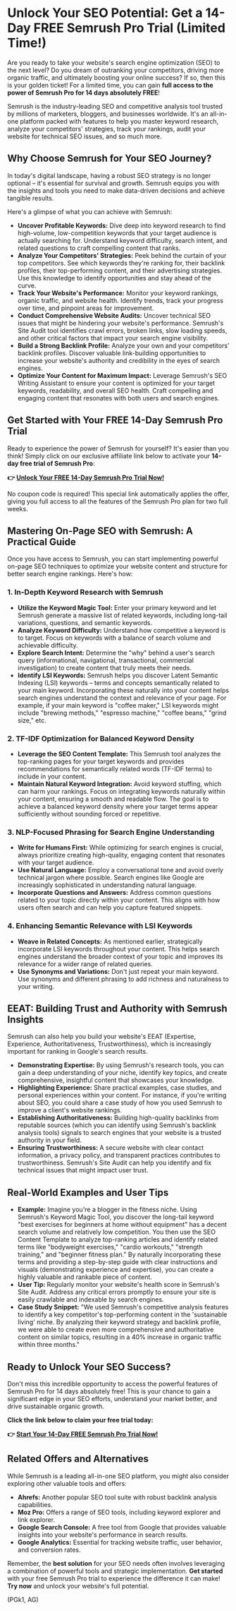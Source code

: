 # Unlock Your SEO Potential: Get a 14-Day FREE Semrush Pro Trial (Limited Time!)

Are you ready to take your website's search engine optimization (SEO) to the next level? Do you dream of outranking your competitors, driving more organic traffic, and ultimately boosting your online success? If so, then this is your golden ticket! For a limited time, you can gain **full access to the power of Semrush Pro for 14 days absolutely FREE**!

Semrush is the industry-leading SEO and competitive analysis tool trusted by millions of marketers, bloggers, and businesses worldwide. It's an all-in-one platform packed with features to help you master keyword research, analyze your competitors' strategies, track your rankings, audit your website for technical SEO issues, and so much more.

## Why Choose Semrush for Your SEO Journey?

In today's digital landscape, having a robust SEO strategy is no longer optional – it's essential for survival and growth. Semrush equips you with the insights and tools you need to make data-driven decisions and achieve tangible results.

Here's a glimpse of what you can achieve with Semrush:

* **Uncover Profitable Keywords:** Dive deep into keyword research to find high-volume, low-competition keywords that your target audience is actually searching for. Understand keyword difficulty, search intent, and related questions to craft compelling content that ranks.
* **Analyze Your Competitors' Strategies:** Peek behind the curtain of your top competitors. See which keywords they're ranking for, their backlink profiles, their top-performing content, and their advertising strategies. Use this knowledge to identify opportunities and stay ahead of the curve.
* **Track Your Website's Performance:** Monitor your keyword rankings, organic traffic, and website health. Identify trends, track your progress over time, and pinpoint areas for improvement.
* **Conduct Comprehensive Website Audits:** Uncover technical SEO issues that might be hindering your website's performance. Semrush's Site Audit tool identifies crawl errors, broken links, slow loading speeds, and other critical factors that impact your search engine visibility.
* **Build a Strong Backlink Profile:** Analyze your own and your competitors' backlink profiles. Discover valuable link-building opportunities to increase your website's authority and credibility in the eyes of search engines.
* **Optimize Your Content for Maximum Impact:** Leverage Semrush's SEO Writing Assistant to ensure your content is optimized for your target keywords, readability, and overall SEO health. Craft compelling and engaging content that resonates with both users and search engines.

## Get Started with Your FREE 14-Day Semrush Pro Trial

Ready to experience the power of Semrush for yourself? It's easier than you think! Simply click on our exclusive affiliate link below to activate your **14-day free trial of Semrush Pro**:

**👉 [Unlock Your FREE 14-Day Semrush Pro Trial Now!](https://snipitx.com/semrush-safal)**

No coupon code is required! This special link automatically applies the offer, giving you full access to all the features of the Semrush Pro plan for two full weeks.

## Mastering On-Page SEO with Semrush: A Practical Guide

Once you have access to Semrush, you can start implementing powerful on-page SEO techniques to optimize your website content and structure for better search engine rankings. Here's how:

### 1. In-Depth Keyword Research with Semrush

* **Utilize the Keyword Magic Tool:** Enter your primary keyword and let Semrush generate a massive list of related keywords, including long-tail variations, questions, and semantic keywords.
* **Analyze Keyword Difficulty:** Understand how competitive a keyword is to target. Focus on keywords with a balance of search volume and achievable difficulty.
* **Explore Search Intent:** Determine the "why" behind a user's search query (informational, navigational, transactional, commercial investigation) to create content that truly meets their needs.
* **Identify LSI Keywords:** Semrush helps you discover Latent Semantic Indexing (LSI) keywords – terms and concepts semantically related to your main keyword. Incorporating these naturally into your content helps search engines understand the context and relevance of your page. For example, if your main keyword is "coffee maker," LSI keywords might include "brewing methods," "espresso machine," "coffee beans," "grind size," etc.

### 2. TF-IDF Optimization for Balanced Keyword Density

* **Leverage the SEO Content Template:** This Semrush tool analyzes the top-ranking pages for your target keywords and provides recommendations for semantically related words (TF-IDF terms) to include in your content.
* **Maintain Natural Keyword Integration:** Avoid keyword stuffing, which can harm your rankings. Focus on integrating keywords naturally within your content, ensuring a smooth and readable flow. The goal is to achieve a balanced keyword density where your target terms appear sufficiently without sounding forced or repetitive.

### 3. NLP-Focused Phrasing for Search Engine Understanding

* **Write for Humans First:** While optimizing for search engines is crucial, always prioritize creating high-quality, engaging content that resonates with your target audience.
* **Use Natural Language:** Employ a conversational tone and avoid overly technical jargon where possible. Search engines like Google are increasingly sophisticated in understanding natural language.
* **Incorporate Questions and Answers:** Address common questions related to your topic directly within your content. This aligns with how users often search and can help you capture featured snippets.

### 4. Enhancing Semantic Relevance with LSI Keywords

* **Weave in Related Concepts:** As mentioned earlier, strategically incorporate LSI keywords throughout your content. This helps search engines understand the broader context of your topic and improves its relevance for a wider range of related queries.
* **Use Synonyms and Variations:** Don't just repeat your main keyword. Use synonyms and different phrasing to add richness and naturalness to your writing.

## EEAT: Building Trust and Authority with Semrush Insights

Semrush can also help you build your website's EEAT (Expertise, Experience, Authoritativeness, Trustworthiness), which is increasingly important for ranking in Google's search results.

* **Demonstrating Expertise:** By using Semrush's research tools, you can gain a deep understanding of your niche, identify key topics, and create comprehensive, insightful content that showcases your knowledge.
* **Highlighting Experience:** Share practical examples, case studies, and personal experiences within your content. For instance, if you're writing about SEO, you could share a case study of how you used Semrush to improve a client's website rankings.
* **Establishing Authoritativeness:** Building high-quality backlinks from reputable sources (which you can identify using Semrush's backlink analysis tools) signals to search engines that your website is a trusted authority in your field.
* **Ensuring Trustworthiness:** A secure website with clear contact information, a privacy policy, and transparent practices contributes to trustworthiness. Semrush's Site Audit can help you identify and fix technical issues that might impact user trust.

## Real-World Examples and User Tips

* **Example:** Imagine you're a blogger in the fitness niche. Using Semrush's Keyword Magic Tool, you discover the long-tail keyword "best exercises for beginners at home without equipment" has a decent search volume and relatively low competition. You then use the SEO Content Template to analyze top-ranking articles and identify related terms like "bodyweight exercises," "cardio workouts," "strength training," and "beginner fitness plan." By naturally incorporating these terms and providing a step-by-step guide with clear instructions and visuals (demonstrating experience and expertise), you can create a highly valuable and rankable piece of content.
* **User Tip:** Regularly monitor your website's health score in Semrush's Site Audit. Address any critical errors promptly to ensure your site is easily crawlable and indexable by search engines.
* **Case Study Snippet:** "We used Semrush's competitive analysis features to identify a key competitor's top-performing content in the 'sustainable living' niche. By analyzing their keyword strategy and backlink profile, we were able to create even more comprehensive and authoritative content on similar topics, resulting in a 40% increase in organic traffic within three months."

## Ready to Unlock Your SEO Success?

Don't miss this incredible opportunity to access the powerful features of Semrush Pro for 14 days absolutely free! This is your chance to gain a significant edge in your SEO efforts, understand your market better, and drive sustainable organic growth.

**Click the link below to claim your free trial today:**

**👉 [Start Your 14-Day FREE Semrush Pro Trial Now!](https://snipitx.com/semrush-safal)**

## Related Offers and Alternatives

While Semrush is a leading all-in-one SEO platform, you might also consider exploring other valuable tools and offers:

* **Ahrefs:** Another popular SEO tool suite with robust backlink analysis capabilities.
* **Moz Pro:** Offers a range of SEO tools, including keyword explorer and link explorer.
* **Google Search Console:** A free tool from Google that provides valuable insights into your website's performance in search results.
* **Google Analytics:** Essential for tracking website traffic, user behavior, and conversion rates.

Remember, the **best solution** for your SEO needs often involves leveraging a combination of powerful tools and strategic implementation. **Get started** with your free Semrush Pro trial to experience the difference it can make! **Try now** and unlock your website's full potential.

(PGk1, AG)